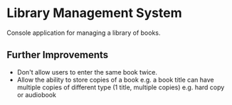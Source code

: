 # Library Management System
Console application for managing a library of books.

## Further Improvements
- Don't allow users to enter the same book twice.
- Allow the ability to store copies of a book e.g. a book title can have multiple copies of different type (1 title, multiple copies) e.g. hard copy or audiobook
